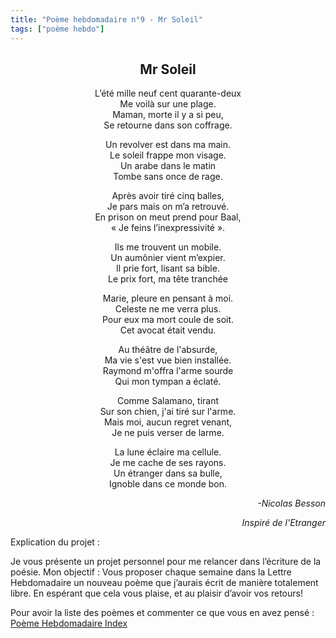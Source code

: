 ```yaml
---
title: "Poème hebdomadaire n°9 - Mr Soleil"
tags: ["poème hebdo"]
---
```


<center><h2>Mr Soleil</h2></center>

<p style="text-align:center">
L’été mille neuf cent quarante-deux <br />
Me voilà sur une plage. <br />
Maman, morte il y a si peu, <br />
Se retourne dans son coffrage.
</p>

<p style="text-align:center">
Un revolver est dans ma main.  <br />
Le soleil frappe mon visage. <br />
Un arabe dans le matin <br />
Tombe sans once de rage.
</p>

<p style="text-align:center">
Après avoir tiré cinq balles, <br />
Je pars mais on m’a retrouvé. <br />
En prison on meut prend pour Baal, <br />
« Je feins l’inexpressivité ».
</p>

<p style="text-align:center">
Ils me trouvent un mobile. <br />
Un aumônier vient m’expier. <br />
Il prie fort, lisant sa bible. <br />
Le prix fort, ma tête tranchée
</p>

<p style="text-align:center">
Marie, pleure en pensant à moi. <br />
Celeste ne me verra plus. <br />
Pour eux ma mort coule de soit. <br />
Cet avocat était vendu.
</p>

<p style="text-align:center">
Au théâtre de l'absurde, <br />
Ma vie s'est vue bien installée. <br />
Raymond m'offra l'arme sourde <br />
Qui mon tympan a éclaté.
</p>

<p style="text-align:center">
Comme Salamano, tirant <br />
Sur son chien, j'ai tiré sur l'arme. <br />
Mais moi, aucun regret venant, <br />
Je ne puis verser de larme.
</p>

<p style="text-align:center">
La lune éclaire ma cellule. <br />
Je me cache de ses rayons. <br />
Un étranger dans sa bulle, <br />
Ignoble dans ce monde bon.
</p>


<p style="text-align:right"> <i>
-Nicolas Besson
</i></p>
<p style="text-align:right"> <i>
Inspiré de l'Etranger
</i></p>

Explication du projet :

Je vous présente un projet personnel pour me relancer dans l’écriture de la poésie. Mon objectif : Vous proposer chaque semaine dans la Lettre Hebdomadaire un nouveau poème que j’aurais écrit de manière totalement libre. En espérant que cela vous plaise, et au plaisir d’avoir vos retours!

Pour avoir la liste des poèmes et commenter ce que vous en avez pensé : [Poème Hebdomadaire Index](https://docs.google.com/document/d/1rM9dQqUkaGotCs5Cl8UE62SMRWJax6hY13k1hmKE0wg/edit?usp=sharing)